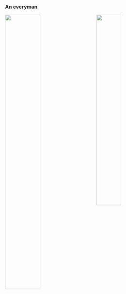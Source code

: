 ### An everyman

<!--
**CircuitMurderer/CircuitMurderer** is a ✨ _special_ ✨ repository because its `README.md` (this file) appears on your GitHub profile.

Here are some ideas to get you started:

- 🔭 I’m currently working on ...
- 🌱 I’m currently learning ...
- 👯 I’m looking to collaborate on ...
- 🤔 I’m looking for help with ...
- 💬 Ask me about ...
- 📫 How to reach me: ...
- 😄 Pronouns: ...
- ⚡ Fun fact: ...
-->

<img align="left" style="width: 48%" src="https://github-readme-stats.vercel.app/api?username=CircuitMurderer" />
<img align="right" style="width: 40%" src="https://github-readme-stats.vercel.app/api/top-langs/?username=CircuitMurderer" />
